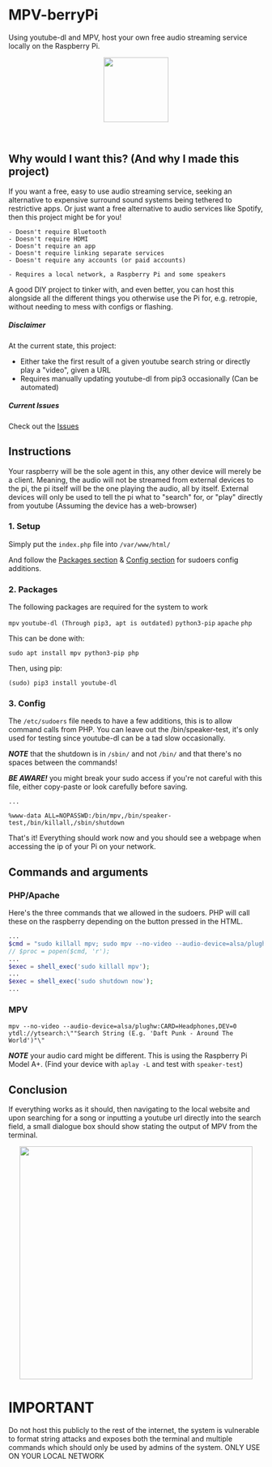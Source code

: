 # MPV-berryPi
Using youtube-dl and MPV, host your own free audio streaming service locally on the Raspberry Pi.
<p align="center">
  <img width="128" src="https://user-images.githubusercontent.com/14123880/181585837-949ee72f-4dc1-45e8-84cb-100bd03bd131.png">
</p>
<br>

## Why would I want this? (And why I made this project)
If you want a free, easy to use audio streaming service, seeking an alternative to expensive surround sound systems being tethered to restrictive apps. Or just want a free alternative to audio services like Spotify, then this project might be for you!

```
- Doesn't require Bluetooth
- Doesn't require HDMI
- Doesn't require an app
- Doesn't require linking separate services
- Doesn't require any accounts (or paid accounts)
```
```
- Requires a local network, a Raspberry Pi and some speakers
```

A good DIY project to tinker with, and even better, you can host this alongside all the different things you otherwise use the Pi for, e.g. retropie, without needing to mess with configs or flashing.

##### Disclaimer
At the current state, this project:
* Either take the first result of a given youtube search string or directly play a "video", given a URL
* Requires manually updating youtube-dl from pip3 occasionally (Can be automated)

##### Current Issues
Check out the [Issues](https://github.com/DefaultV/mpvberrypi/issues)

## Instructions
Your raspberry will be the sole agent in this, any other device will merely be a client. Meaning, the audio will not be streamed from external devices to the pi, the pi itself will be the one playing the audio, all by itself. External devices will only be used to tell the pi what to "search" for, or "play" directly from youtube (Assuming the device has a web-browser)

### 1. Setup
Simply put the ```index.php``` file into ```/var/www/html/```

And follow the [Packages section](#packages) & [Config section](#config) for sudoers config additions.

<a name="packages"></a>
### 2. Packages
The following packages are required for the system to work

```mpv```
```youtube-dl (Through pip3, apt is outdated)```
```python3-pip```
```apache```
```php```

This can be done with:

```sudo apt install mpv python3-pip php```

Then, using pip:

```(sudo) pip3 install youtube-dl```

<a name="config"></a>
### 3. Config
The `/etc/sudoers` file needs to have a few additions, this is to allow command calls from PHP. You can leave out the /bin/speaker-test, it's only used for testing since youtube-dl can be a tad slow occasionally. 

***NOTE*** that the shutdown is in ```/sbin/``` and not ```/bin/``` and that there's no spaces between the commands!

***BE AWARE!*** you might break your sudo access if you're not careful with this file, either copy-paste or look carefully before saving.

```
...

%www-data ALL=NOPASSWD:/bin/mpv,/bin/speaker-test,/bin/killall,/sbin/shutdown
```

That's it! Everything should work now and you should see a webpage when accessing the ip of your Pi on your network.

## Commands and arguments

### PHP/Apache
Here's the three commands that we allowed in the sudoers. PHP will call these on the raspberry depending on the button pressed in the HTML.

```php
...
$cmd = "sudo killall mpv; sudo mpv --no-video --audio-device=alsa/plughw:CARD=Headphones,DEV=0 ytdl://ytsearch:\"".$_POST["query"]."\" & disown;";
// $proc = popen($cmd, 'r');
...
$exec = shell_exec('sudo killall mpv');
...
$exec = shell_exec('sudo shutdown now');
...
```

### MPV
```
mpv --no-video --audio-device=alsa/plughw:CARD=Headphones,DEV=0 ytdl://ytsearch:\""Search String (E.g. 'Daft Punk - Around The World')"\"
```
***NOTE*** your audio card might be different. This is using the Raspberry Pi Model A+. (Find your device with ```aplay -L``` and test with ```speaker-test```)


## Conclusion
If everything works as it should, then navigating to the local website and upon searching for a song or inputting a youtube url directly into the search field, a small dialogue box should show stating the output of MPV from the terminal.

<p align="center">
  <img width="460" src="https://user-images.githubusercontent.com/14123880/181582513-b67a50a7-20b7-4af9-ba25-e601cedff895.png">
</p>

# IMPORTANT
Do not host this publicly to the rest of the internet, the system is vulnerable to format string attacks and exposes both the terminal and multiple commands which should only be used by admins of the system. ONLY USE ON YOUR LOCAL NETWORK
